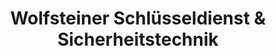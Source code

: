 ---
title: "Wolfsteiner Schlüsseldienst & Sicherheitstechnik"
url: /grieskirchen/wolfsteiner-schluesseldienst-und-sicherheitstechnik/
shop: Schlüsseldienst
---